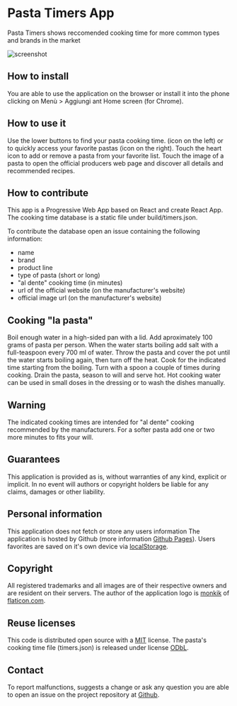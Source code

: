 # Pasta Timers App

Pasta Timers shows reccomended cooking time for more common types and brands in the market

![screenshot](https://repository-images.githubusercontent.com/214686946/4b0a8980-ed27-11e9-827f-88954c137291)

## How to install

You are able to use the application on the browser or install it into the phone clicking on Menù > Aggiungi ant Home screen (for Chrome).

## How to use it

Use the lower buttons to find your pasta cooking time. (icon on the left)
or to quickly access your favorite pastas (icon on the right).
Touch the heart icon to add or remove a pasta from your favorite list.
Touch the image of a pasta to open the official producers web page and discover all details and recommended recipes.

## How to contribute

This app is a Progressive Web App based on React and create React App.
The cooking time database is a static file under build/timers.json.

To contribute the database open an issue containing the following information:

* name
* brand
* product line
* type of pasta (short or long)
* "al dente" cooking time (in minutes)
* url of the official website (on the manufacturer's website)
* official image url (on the manufacturer's website)

## Cooking "la pasta"

Boil enough water in a high-sided pan with a lid.
Add aproximately 100 grams of pasta per person.
When the water starts boiling add salt with a full-teaspoon every 700 ml of water.
Throw the pasta and cover the pot until the water starts boiling again, then turn off the heat.
Cook for the indicated time starting from the boiling.
Turn with a spoon a couple of times during cooking.
Drain the pasta, season to will and serve hot.
Hot cooking water can be used in small doses in the dressing or to wash the dishes manually.

## Warning

The indicated cooking times are intended for "al dente" cooking recommended by the manufacturers.
For a softer pasta add one or two more minutes to fits your will.

## Guarantees

This application is provided as is, without warranties of any kind, explicit or implicit.
In no event will authors or copyright holders be liable for any claims, damages or other liability.

## Personal information

This application does not fetch or store any users information
The application is hosted by Github (more information <a href="https://pages.github.com/" rel="noopener noreferrer" target="_blank">Github Pages</a>).
Users favorites are saved on it's own device via  <a href="https://developer.mozilla.org/en-US/docs/Web/API/Window/localStorage" rel="noopener noreferrer" target="_blank">localStorage</a>.

## Copyright

All registered trademarks and all images are of their respective owners and are resident on their servers.
The author of the application logo is <a href="https://www.flaticon.com/authors/monkik" title="monkik">monkik</a> of <a href="https://www.flaticon.com/" title="Flaticon">flaticon.com</a>.

## Reuse licenses

This code is distributed open source with a  <a href="https://tldrlegal.com/license/mit-license" rel="noopener noreferrer" target="_blank">MIT</a> license.
The pasta's cooking time file (timers.json) is released under license <a href="https://tldrlegal.com/license/odc-open-database-license-(odbl)" rel="noopener noreferrer" target="_blank">ODbL</a>.

## Contact

To report malfunctions, suggests a change or ask any question you are able to open an issue on the project repository at <a href="https://github.com/jenkin/pasta-timers-app/issues" rel="noopener noreferrer" target="_blank">Github</a>.
